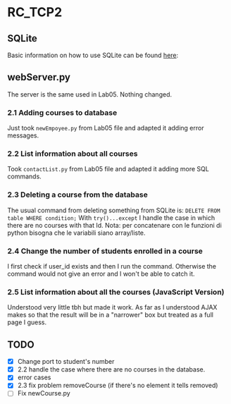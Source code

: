 # RC_TCP2

## SQLite
Basic information on how to use SQLite can be found [here](https://www.sqlite.org/cli.html):

## webServer.py
The server is the same used in Lab05. Nothing changed.

### 2.1 Adding courses to database
Just took `newEmpoyee.py` from Lab05 file and adapted it adding error messages. 

### 2.2 List information about all courses
Took `contactList.py` from Lab05 file and adapted it adding more SQL commands.


### 2.3 Deleting a course from the database
The usual command from deleting something from SQLite is:
`DELETE FROM table WHERE condition;`
With `try()...except` I handle the case in which there are no courses with that Id.
Nota: per concatenare con le funzioni di python bisogna che le variabili siano array/liste.

### 2.4 Change the number of students enrolled in a course
I first check if user_id exists and then I run the command. Otherwise the command would not give an error and I won't be able to catch it.

### 2.5 List information about all the courses (JavaScript Version)
Understood very little tbh but made it work.
As far as I understood AJAX makes so that the result will be in a "narrower" box but treated as a full page I guess.

## TODO
- [x] Change port to student's number
- [x] 2.2 handle the case where there are no courses in the database.
- [x] error cases
- [x] 2.3 fix problem removeCourse (if there's no element it tells removed)
- [ ] Fix newCourse.py 